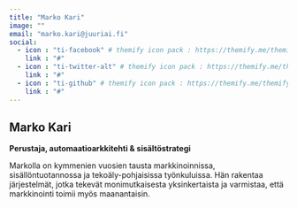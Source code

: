 ```yaml
---
title: "Marko Kari"
image: ""
email: "marko.kari@juuriai.fi"
social:
  - icon : "ti-facebook" # themify icon pack : https://themify.me/themify-icons
    link : "#"
  - icon : "ti-twitter-alt" # themify icon pack : https://themify.me/themify-icons
    link : "#"
  - icon : "ti-github" # themify icon pack : https://themify.me/themify-icons
    link : "#"
---
```


## Marko Kari

**Perustaja, automaatioarkkitehti & sisältöstrategi**

Markolla on kymmenien vuosien tausta markkinoinnissa, sisällöntuotannossa ja tekoäly-pohjaisissa työnkuluissa. Hän rakentaa järjestelmät, jotka tekevät monimutkaisesta yksinkertaista ja varmistaa, että markkinointi toimii myös maanantaisin.